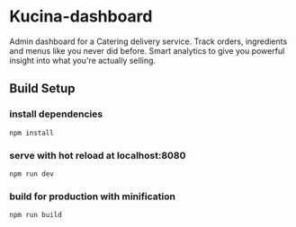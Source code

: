 # Kucina-dashboard
Admin dashboard for a Catering delivery service. Track orders, ingredients and menus like you never did before. Smart analytics to give you powerful insight into what you're actually selling.



## Build Setup

### install dependencies
`npm install`
### serve with hot reload at localhost:8080
`npm run dev`
### build for production with minification
`npm run build`
